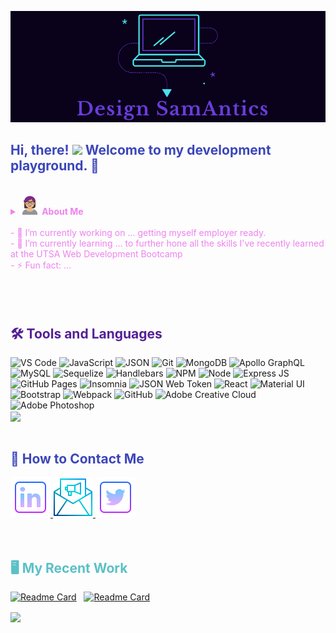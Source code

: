 ![MasterHead](./assets/DS-logo-banner.png)
<h2 style="color:rgb(60, 70, 186)">Hi, there! <a href="https://www.gautamkrishnar.com/"><img src="https://media.giphy.com/media/hvRJCLFzcasrR4ia7z/giphy.gif" width="5%"></a> Welcome to my development playground. 🛝</h2>

</br>
<details>
<summary style="color:violet"><b><img src="./assets/avatar-med.png" /> About Me</b></summary>
<p style="color:rgb(91, 192, 199)">I am a new developer, having recently earned a certificate through UTSA's 24-week web bootcamp. Before deciding to pivot wildly into programming, I have been a freelance writer and editor, as well as have 20-plus years experience in customer service.</p> 

</details></br>
<div style="color:violet">- 🔭 I’m currently working on ... getting myself employer ready.</br>
- 🌱 I’m currently learning ... to further hone all the skills I've recently learned at the UTSA Web Development Bootcamp</br>
- ⚡ Fun fact: ... 
</div>
</br>
</br></br>

<h2 style="color:rgb(85, 32, 150)">🛠️ Tools and Languages</h2>

![VS Code](https://img.shields.io/badge/VSCode-0078D4?style=for-the-badge&logo=visual%20studio%20code&logoColor=white) ![JavaScript](https://img.shields.io/badge/JavaScript-323330?style=for-the-badge&logo=javascript&logoColor=F7DF1E) ![JSON](https://img.shields.io/badge/json-5E5C5C?style=for-the-badge&logo=json&logoColor=white) ![Git](https://img.shields.io/badge/GIT-E44C30?style=for-the-badge&logo=git&logoColor=white) ![MongoDB](https://img.shields.io/badge/MongoDB-4EA94B?style=for-the-badge&logo=mongodb&logoColor=white) ![Apollo GraphQL](https://img.shields.io/badge/Apollo%20GraphQL-311C87?&style=for-the-badge&logo=Apollo%20GraphQL&logoColor=white) ![MySQL](https://img.shields.io/badge/MySQL-005C84?style=for-the-badge&logo=mysql&logoColor=white) ![Sequelize](https://img.shields.io/badge/Sequelize-52B0E7?style=for-the-badge&logo=Sequelize&logoColor=white) ![Handlebars](https://img.shields.io/badge/Handlebars.js-f0772b?style=for-the-badge&logo=handlebarsdotjs&logoColor=black) ![NPM](https://img.shields.io/badge/npm-CB3837?style=for-the-badge&logo=npm&logoColor=white) ![Node](https://img.shields.io/badge/Node.js-339933?style=for-the-badge&logo=nodedotjs&logoColor=white) ![Express JS](https://img.shields.io/badge/Express.js-000000?style=for-the-badge&logo=express&logoColor=white) ![GitHub Pages](https://img.shields.io/badge/GitHub%20Pages-222222?style=for-the-badge&logo=GitHub%20Pages&logoColor=white) ![Insomnia](https://img.shields.io/badge/Insomnia-5849be?style=for-the-badge&logo=Insomnia&logoColor=white) ![JSON Web Token](https://img.shields.io/badge/JWT-000000?style=for-the-badge&logo=JSON%20web%20tokens&logoColor=white) ![React](https://img.shields.io/badge/React-20232A?style=for-the-badge&logo=react&logoColor=61DAFB) ![Material UI](https://img.shields.io/badge/Material%20UI-007FFF?style=for-the-badge&logo=mui&logoColor=white) ![Bootstrap](https://img.shields.io/badge/Bootstrap-563D7C?style=for-the-badge&logo=bootstrap&logoColor=white) ![Webpack](https://img.shields.io/badge/Webpack-8DD6F9?style=for-the-badge&logo=Webpack&logoColor=white) ![GitHub](https://img.shields.io/badge/GitHub-100000?style=for-the-badge&logo=github&logoColor=white) ![Adobe Creative Cloud](https://img.shields.io/badge/Adobe%20Creative%20Cloud-DA1F26?style=for-the-badge&logo=Adobe%20Creative%20Cloud&logoColor=white) ![Adobe Photoshop](https://img.shields.io/badge/Adobe%20Photoshop-31A8FF?style=for-the-badge&logo=Adobe%20Photoshop&logoColor=black) 
</br>
<img align="center" src="https://github-readme-stats.vercel.app/api/top-langs/?username=sam-antics&theme=material-palenight" />
</br></br>
<h2 style="color:rgb(60, 70, 186)">📨 How to Contact Me</h2>
<div>
 <a href="https://www.linkedin.com/in/seguerra/" target="_blank">
  <img src="./assets/icons8-linkedin-64.png" alt="LinkedIn Icon" />
</a>
<a href="mailto:sameguerra@sbcglobal.net" target="_blank">
  <img src="./assets/icons8-email-64.png" alt="Email Icon" />
</a>
<a href="https://twitter.com/txfreakmagnet" target="_blank">
  <img src="./assets/icons8-twitter-squared-64.png" alt="Twitter Icon" />
</a>
</div></br></br>

<h2 style="color:rgb(91, 192, 199)">🖥️ My Recent Work</h2>

[![Readme Card](https://github-readme-stats.vercel.app/api/pin/?username=sam-antics&repo=pet-zone&bg_color=0d1116&title_color=ce09ec&text_color=a4aacb&icon_color=007ec6)](https://github.com/sam-antics/pet-zone) &nbsp; [![Readme Card](https://github-readme-stats.vercel.app/api/pin/?username=sam-antics&repo=portfolio&bg_color=0d1116&title_color=ce09ec&text_color=a4aacb&icon_color=007ec6)](https://github.com/sam-antics/portfolio)

<p><img align="center" src="https://github-readme-stats.vercel.app/api?username=sam-antics&count_private=true&theme=midnight-purple" /></p>


